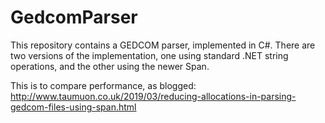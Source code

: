 # GedcomParser

This repository contains a GEDCOM parser, implemented in C#.
There are two versions of the implementation, one using standard .NET string operations, and the other using the newer Span<T>.

This is to compare performance, as blogged: http://www.taumuon.co.uk/2019/03/reducing-allocations-in-parsing-gedcom-files-using-span.html
